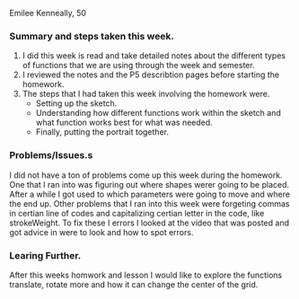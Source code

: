 Emilee Kenneally, 50

### Summary and steps taken this week.
1. I did this week is read and take detailed notes about the different types of functions that we are using through the week and semester.
2. I reviewed the notes and the P5 describtion pages before starting the homework.
3. The steps that I had taken this week involving the homework were.
    - Setting up the sketch.
    - Understanding how different functions work within the sketch and what function works best for what was needed.
    - Finally, putting the portrait together.


  ### Problems/Issues.s
I did not have a ton of problems come up this week during the homework. One that I ran into was figuring out where shapes werer going to be placed. After a while I got used to which parameters were going to move and where the end up.  Other problems that I ran into this week were forgeting commas in certian line of codes and capitalizing certian letter in the code, like strokeWeight. To fix these I errors I looked at the video that was posted and got advice in were to look and how to spot errors.



### Learing Further.
After this weeks homwork and lesson I would like to explore the functions translate, rotate more and how it can change the center of the grid.
